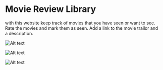 # Movie Review Library
with this website keep track of movies that you have seen or want to see. Rate the movies and mark them as seen. Add a link to the movie trailor and a description.


![Alt text](images/rating-page.png?raw=true "rating-page.png")

![Alt text](images/movie-table.png?raw=true "movie-table.png")

![Alt text](images/add-movie.png?raw=true "add-movie.png")